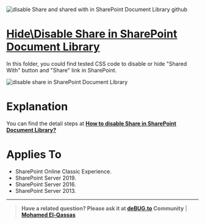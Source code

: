 ![disable Share and shared with in SharePoint Document Library github](https://user-images.githubusercontent.com/49816567/104900000-967d0000-598c-11eb-8c5d-ea8329cb6d29.png)

# [Hide\Disable Share in SharePoint Document Library](https://spgeeks.devoworx.com/disable-share-in-sharepoint-document-library/)

In this folder, you could find tested CSS code to disable or hide "Shared With" button and "Share" link in SharePoint.

![disable share in SharePoint Document Library](https://user-images.githubusercontent.com/49816567/104900327-fe334b00-598c-11eb-8c19-b413ead3db5b.gif)



# Explanation

You can find the detail steps at **[How to disable Share in SharePoint Document Library?](https://spgeeks.devoworx.com/disable-share-in-sharepoint-document-library/)**


# Applies To

- SharePoint Online Classic Experience.
- SharePoint Server 2019.
- SharePoint Server 2016.
- SharePoint Server 2013.

--------------
> **Have a related question? Please ask it at [deBUG.to](https://deBUG.to) Community** | **[Mohamed El-Qassas](https://devoworx.com)**

